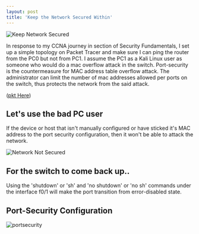 ```yaml
---
layout: post
title: 'Keep the Network Secured Within'
---
```


![Keep Network Secured](https://raw.githubusercontent.com/fidelis24/img/master/2020-09-24-good-user.png)


In response to my CCNA journey in section of Security Fundamentals, I set up a simple topology on Packet Tracer and make sure I can ping the router from the PC0 but not from PC1. I assume the PC1 as a Kali Linux user as someone who would do a mac overflow attack in the switch. Port-security is the countermeasure for MAC address table overflow attack. The administrator can limit the number of mac addresses allowed per ports on the switch, thus protects the network from the said attack.

 ([pkt Here](https://github.com/fidelis24/port-security_to_protect_the_network_within/raw/master/Port-security_to_Protect_the_network_within.pkt
))

## Let's use the bad PC user

If the device or host that isn't manually configured or have sticked it's MAC address to the port security configuration, then it won't be able to attack the network.

![Network Not Secured](https://raw.githubusercontent.com/fidelis24/img/master/2020-09-24-baduser.png)

## For the switch to come back up..

Using the 'shutdown' or 'sh' and 'no shutdown' or 'no sh' commands under the interface f0/1 will make the port transition from error-disabled state.

## Port-Security Configuration

![portsecurity](https://raw.githubusercontent.com/fidelis24/img/master/2020-09-24-switchportconfig.png)
